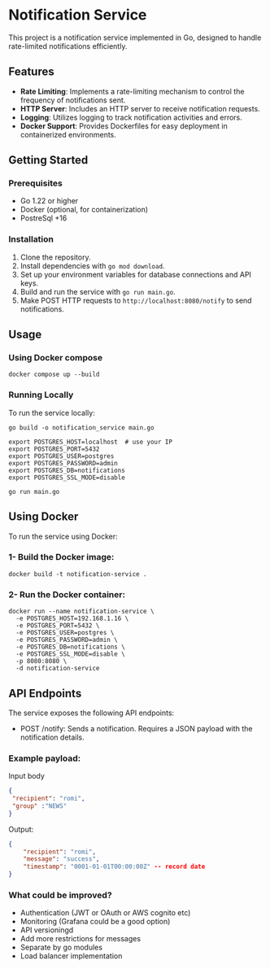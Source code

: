 # Notification Service

This project is a notification service implemented in Go, designed to handle rate-limited notifications efficiently.

## Features

- **Rate Limiting**: Implements a rate-limiting mechanism to control the frequency of notifications sent.
- **HTTP Server**: Includes an HTTP server to receive notification requests.
- **Logging**: Utilizes logging to track notification activities and errors.
- **Docker Support**: Provides Dockerfiles for easy deployment in containerized environments.

## Getting Started

### Prerequisites

- Go 1.22 or higher
- Docker (optional, for containerization)
- PostreSql +16

### Installation

1. Clone the repository.
2. Install dependencies with `go mod download`.
3. Set up your environment variables for database connections and API keys.
4. Build and run the service with `go run main.go`.
5. Make POST HTTP requests to `http://localhost:8080/notify` to send notifications.


## Usage
### Using Docker compose

```code
docker compose up --build
```

### Running Locally
To run the service locally:

```code
go build -o notification_service main.go
```

```code 
export POSTGRES_HOST=localhost  # use your IP
export POSTGRES_PORT=5432
export POSTGRES_USER=postgres
export POSTGRES_PASSWORD=admin
export POSTGRES_DB=notifications
export POSTGRES_SSL_MODE=disable

go run main.go
```

## Using Docker
To run the service using Docker:
### 1- Build the Docker image:
```code 
docker build -t notification-service .
```
### 2- Run the Docker container:
```code
docker run --name notification-service \
  -e POSTGRES_HOST=192.168.1.16 \
  -e POSTGRES_PORT=5432 \
  -e POSTGRES_USER=postgres \
  -e POSTGRES_PASSWORD=admin \
  -e POSTGRES_DB=notifications \
  -e POSTGRES_SSL_MODE=disable \
  -p 8080:8080 \
  -d notification-service
```

## API Endpoints
The service exposes the following API endpoints:

* POST /notify: Sends a notification. Requires a JSON payload with the notification details.

### Example payload:
Input body
```json 
{
 "recipient": "romi",
 "group" :"NEWS"
}
```

Output:
```json 
{
    "recipient": "romi",
    "message": "success",
    "timestamp": "0001-01-01T00:00:00Z" -- record date
}


```

### What could be improved?
* Authentication (JWT or OAuth or AWS cognito etc)
* Monitoring (Grafana could be a good option)
* API versioningd
* Add more restrictions for messages
* Separate by go modules
* Load balancer implementation
